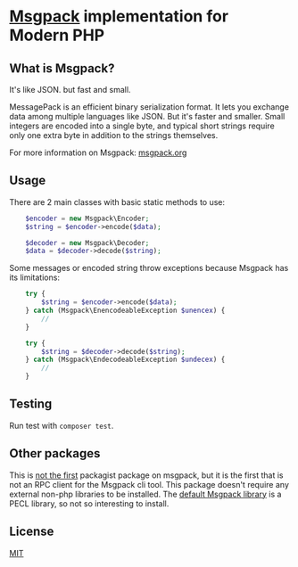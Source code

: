 # [Msgpack](http://msgpack.org/) implementation for Modern PHP

## What is Msgpack?

It's like JSON.
but fast and small.

MessagePack is an efficient binary serialization format.
It lets you exchange data among multiple languages like JSON.
But it's faster and smaller.
Small integers are encoded into a single byte,
and typical short strings require only one extra byte in addition to the strings themselves.

For more information on Msgpack: [msgpack.org](http://msgpack.org/)

## Usage

There are 2 main classes with basic static methods to use:

```php
    $encoder = new Msgpack\Encoder;
    $string = $encoder->encode($data);

    $decoder = new Msgpack\Decoder;
    $data = $decoder->decode($string);
```

Some messages or encoded string throw exceptions because Msgpack has its limitations:

```php
    try {
        $string = $encoder->encode($data);
    } catch (Msgpack\EnencodeableException $unencex) {
        //
    }
```

```php
    try {
        $string = $decoder->decode($string);
    } catch (Msgpack\EndecodeableException $undecex) {
        //
    }
```

## Testing

Run test with `composer test`.

## Other packages

This is [not the first](https://packagist.org/search/?q=msgpack) packagist package on msgpack,
but it is the first that is not an RPC client for the Msgpack cli tool. This package doesn't require
any external non-php libraries to be installed. The [default Msgpack library](https://github.com/msgpack/msgpack-php)
is a PECL library, so not so interesting to install.

## License

[MIT](license)
